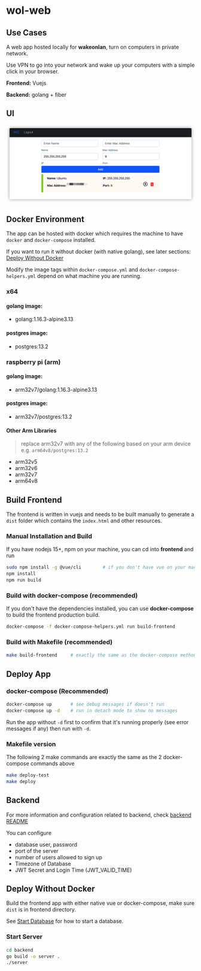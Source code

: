 # wol-web

## Use Cases

A web app hosted locally for **wakeonlan**, turn on computers in private network.

Use VPN to go into your network and wake up your computers with a simple click in your browser.

**Frontend:** Vuejs

**Backend:** golang + fiber

## UI

![image-20210411083628619](README.assets/image-20210411083628619.png)

## Docker Environment

The app can be hosted with docker which requires the machine to have `docker` and `docker-compose` installed.

If you want to run it without docker (with native golang), see later sections: [Deploy Without Docker](#deploy-without-docker)

Modify the image tags within `docker-compose.yml` and `docker-compose-helpers.yml` depend on what machine you are running.

### x64

#### golang image:

- golang:1.16.3-alpine3.13

#### postgres image:

- postgres:13.2

### raspberry pi (arm)

#### golang image:

- arm32v7/golang:1.16.3-alpine3.13

#### postgres image:

- arm32v7/postgres:13.2

#### Other Arm Libraries

> replace arm32v7 with any of the following based on your arm device
> e.g. `arm64v8/postgres:13.2`

- arm32v5
- arm32v6
- arm32v7
- arm64v8

## Build Frontend

The frontend is written in vuejs and needs to be built manually to generate a `dist` folder which contains the `index.html` and other resources.

### Manual Installation and Build

If you have nodejs 15+, npm on your machine, you can cd into **frontend** and run

```bash
sudo npm install -g @vue/cli        # if you don't have vue on your machine.
npm install
npm run build
```

### Build with docker-compose (recommended)

If you don't have the dependencies installed, you can use **docker-compose** to build the frontend production build.

```bash
docker-compose -f docker-compose-helpers.yml run build-frontend
```

### Build with Makefile (recommended)

```bash
make build-frontend     # exactly the same as the docker-compose method, just a simplified wrapper
```

## Deploy App

### docker-compose (Recommended)

```bash
docker-compose up       # see debug messages if doesn't run
docker-compose up -d    # run in detach mode to show no messages
```

Run the app without `-d` first to confirm that it's running properly (see error messages if any) then run with `-d`.

### Makefile version

The following 2 make commands are exactly the same as the 2 docker-compose commands above

```bash
make deploy-test
make deploy
```

## Backend

For more information and configuration related to backend, check [backend README](./backend/README.md)

You can configure
- database user, password
- port of the server
- number of users allowed to sign up
- Timezone of Database
- JWT Secret and Login Time (JWT_VALID_TIME)

## Deploy Without Docker

Build the frontend app with either native vue or docker-compose, make sure `dist` is in frontend directory.

See [Start Database](./backend#set-up-postgresql-database-with-docker) for how to start a database.

### Start Server

```bash
cd backend
go build -o server .
./server
```
